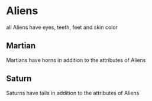 # Aliens
all Aliens have eyes, teeth, feet and skin color
## Martian
Martians have horns in addition to the attributes of Aliens
## Saturn
Saturns have tails in addition to the attributes of Aliens